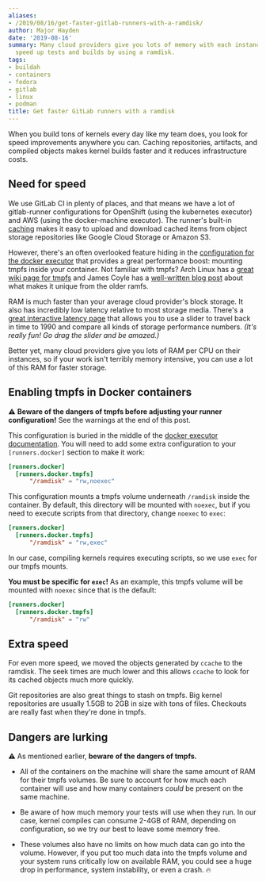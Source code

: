 ```yaml
---
aliases:
- /2019/08/16/get-faster-gitlab-runners-with-a-ramdisk/
author: Major Hayden
date: '2019-08-16'
summary: Many cloud providers give you lots of memory with each instance and you can
  speed up tests and builds by using a ramdisk.
tags:
- buildah
- containers
- fedora
- gitlab
- linux
- podman
title: Get faster GitLab runners with a ramdisk
---
```


When you build tons of kernels every day like my team does, you look for
speed improvements anywhere you can. Caching repositories, artifacts, and
compiled objects makes kernel builds faster and it reduces infrastructure
costs.

## Need for speed

We use GitLab CI in plenty of places, and that means we have a lot of
gitlab-runner configurations for OpenShift (using the kubernetes executor)
and AWS (using the docker-machine executor). The runner's built-in [caching]
makes it easy to upload and download cached items from object storage
repositories like Google Cloud Storage or Amazon S3.

However, there's an often overlooked feature hiding in the [configuration for
the docker executor] that provides a great performance boost: mounting tmpfs
inside your container. Not familiar with tmpfs? Arch Linux has a [great wiki
page for tmpfs] and James Coyle has a [well-written blog post] about what
makes it unique from the older ramfs.

RAM is much faster than your average cloud provider's block storage. It also
has incredibly low latency relative to most storage media. There's a [great
interactive latency page] that allows you to use a slider to travel back in
time to 1990 and compare all kinds of storage performance numbers. *(It's
really fun! Go drag the slider and be amazed.)*

Better yet, many cloud providers give you lots of RAM per CPU on their
instances, so if your work isn't terribly memory intensive, you can use a lot
of this RAM for faster storage.

## Enabling tmpfs in Docker containers

⚠️ **Beware of the dangers of tmpfs before adjusting your runner
configuration!** See the warnings at the end of this post.

This configuration is buried in the middle of the [docker executor
documentation]. You will need to add some extra configuration to your
`[runners.docker]` section to make it work:

```toml
[runners.docker]
  [runners.docker.tmpfs]
      "/ramdisk" = "rw,noexec"
```

This configuration mounts a tmpfs volume underneath `/ramdisk` inside the
container. By default, this directory will be mounted with `noexec`, but if
you need to execute scripts from that directory, change `noexec` to `exec`:

```toml
[runners.docker]
  [runners.docker.tmpfs]
      "/ramdisk" = "rw,exec"
```

In our case, compiling kernels requires executing scripts, so we use `exec`
for our tmpfs mounts.

**You must be specific for `exec`!** As an example, this tmpfs volume will be
mounted with `noexec` since that is the default:

```toml
[runners.docker]
  [runners.docker.tmpfs]
      "/ramdisk" = "rw"
```

## Extra speed

For even more speed, we moved the objects generated by `ccache` to the
ramdisk. The seek times are much lower and this allows `ccache` to look for
its cached objects much more quickly.

Git repositories are also great things to stash on tmpfs. Big kernel
repositories are usually 1.5GB to 2GB in size with tons of files. Checkouts
are really fast when they're done in tmpfs.

## Dangers are lurking

⚠️ As mentioned earlier, **beware of the dangers of tmpfs.**

* All of the containers on the machine will share the same amount of RAM for
  their tmpfs volumes. Be sure to account for how much each container will use
  and how many containers *could* be present on the same machine.

* Be aware of how much memory your tests will use when they run. In our case,
  kernel compiles can consume 2-4GB of RAM, depending on configuration, so we
  try our best to leave some memory free.

* These volumes also have no limits on how much data can go into the volume.
  However, if you put too much data into the tmpfs volume and your system runs
  critically low on available RAM, you could see a huge drop in performance,
  system instability, or even a crash. 🔥

[caching]: https://docs.gitlab.com/runner/configuration/advanced-configuration.html#the-runnerscache-section
[configuration for the docker executor]: https://docs.gitlab.com/runner/configuration/advanced-configuration.html#the-runnersdocker-section
[great wiki page for tmpfs]: https://wiki.archlinux.org/index.php/Tmpfs
[well-written blog post]: https://www.jamescoyle.net/knowledge/951-the-difference-between-a-tmpfs-and-ramfs-ram-disk
[great interactive latency page]: https://people.eecs.berkeley.edu/~rcs/research/interactive_latency.html
[docker executor documentation]: https://docs.gitlab.com/runner/executors/docker.html#mounting-a-directory-in-ram